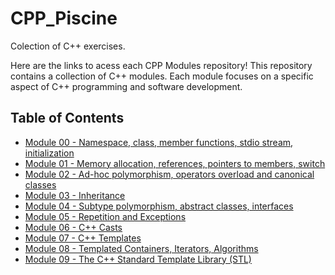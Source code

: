 # CPP_Piscine
Colection of C++ exercises.

Here are the links to acess each CPP Modules repository! This repository contains a collection of C++ modules. Each module focuses on a specific aspect of C++ programming and software development.

## Table of Contents

- [Module 00 - Namespace, class, member functions, stdio stream, initialization](https://github.com/abaiao-r/CPP_Module_00)
- [Module 01 - Memory allocation, references, pointers to members, switch](https://github.com/abaiao-r/CPP_Module_01)
- [Module 02 - Ad-hoc polymorphism, operators overload and canonical classes](https://github.com/abaiao-r/CPP_Module_02)
- [Module 03 - Inheritance](https://github.com/abaiao-r/CPP_Module_03)
- [Module 04 - Subtype polymorphism, abstract classes, interfaces](https://github.com/abaiao-r/CPP_Module_04)
- [Module 05 - Repetition and Exceptions](https://github.com/abaiao-r/CPP_Module_05)
- [Module 06 - C++ Casts](https://github.com/abaiao-r/CPP_Module_06)
- [Module 07 - C++ Templates](https://github.com/abaiao-r/CPP_Module_07)
- [Module 08 - Templated Containers, Iterators, Algorithms](https://github.com/abaiao-r/CPP_Module_08)
- [Module 09 - The C++ Standard Template Library (STL)](https://github.com/abaiao-r/CPP_Module_09)
